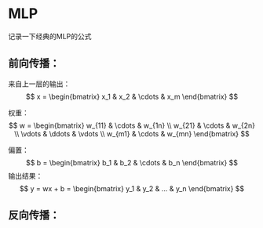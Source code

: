 # MLP
记录一下经典的MLP的公式  

## 前向传播：

来自上一层的输出：
$$
x =
\begin{bmatrix}
x_1 & x_2 & \cdots & x_m
\end{bmatrix}
$$

权重：
$$
w =
\begin{bmatrix}
w_{11} & \cdots & w_{1n} \\
w_{21} & \cdots & w_{2n} \\
\vdots & \ddots & \vdots \\
w_{m1} & \cdots & w_{mn}
\end{bmatrix}
$$

偏置：
$$
b =
\begin{bmatrix}
b_1 & b_2 & \cdots & b_n
\end{bmatrix}
$$
输出结果：
$$
y = wx + b =
\begin{bmatrix}
y_1 & y_2 & ... & y_n
\end{bmatrix}
$$

## 反向传播：

